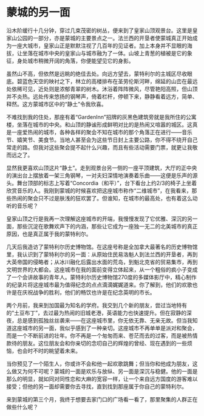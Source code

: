 # 蒙城的另一面

沿木阶缓行十几分钟，穿过几束茂密的树丛，便来到了皇家山顶观景台。这里是皇家山公园的一部分，亦是蒙城的主要景点之一。法兰西的开垦者使蒙城真正开始成为一座大城市，皇家山正是默默注视了几百年的见证者。加上本身并不显眼的海拔，让坐落在城市中央的皇家山与城市融为了一体。山坡上青葱的植被是它的象征，身处城市稍微开阔的角落，你便能望见它的身影。

虽然山不高，但依然是远眺的绝佳去处。向远方望去，蒙特利尔的主城区尽收眼底。碧蓝色天空的映衬之下，林立的高楼排布在圣劳伦斯河畔，绵延的山峦在最远处依稀可见，近处则是浓郁青翠的树木。沐浴着阵阵微风，尽管艳阳高照，但山顶并不炎热。远处传来悠扬的钢琴声，倚着栏杆，停顿下来，静静看着远方，简单、释然。这方蒙城市区中的“静土”令我欣喜。

不难找到我的住处，那座有着“GardenInn”招牌的灰黑色建筑旁就是我所住的公寓楼，坐落在城市的中央。和山顶的静谧形成鲜明对比的是热闹又喧嚣的城区。这真是一座爱热闹的城市，各种各样的聚会不知在城市的那个角落正在进行——音乐节、嬉笑节、美食节。当地人甚至会为这些节日封上主要公路，你不得不绕开自己常走的路。但我对这些聚会提不起什么兴趣，而且有些活动需要门票，就更让我敬而远之了。

显然我更喜欢山顶这片“静土”。走到观景台另一侧的一座平顶建筑，大厅的正中央的演出台上摆放着一架三角钢琴，一对夫妇深情地演奏着乐曲——这便是乐声的源头。舞台顶部的标志上写着“Concordia（和平）”，台下看台上约2/3的椅子上坐着欣赏音乐的人。我刚到蒙城的时候喜欢把这座城市称作“二维城市”，在我看来，那些热闹的聚会只不过是肤浅的狂欢罢了。但谁知，在城市的最高处，也有着这么动听的音乐呢？

皇家山顶之行是我再一次理解这座城市的开端，我慢慢发现了它优雅、深沉的另一面，那些沉淀在歌舞欢声下的内涵，那些让它成为一座独一无二的北美城市的真正原因，也是真正属于我的蒙特利尔。

几天后我造访了蒙特利尔历史博物馆。在这座号称是全加拿大最著名的历史博物馆里，我认识到了蒙特利尔的另一面：从原始住民易洛魁人到法兰西的开垦者，再到大英帝国的侵略者；从冰川融化后露出水面的荒岛，到魁北克省的贸易集市，再到文明世界的大都会。这座城市在我的面前变得立体起来，从一个粗俗的疯小子变成了一个会讲故事的青年人。蒙特利尔历史博物馆270度的多媒体影厅中，精心制作的纪录片将这座城市最为值得纪念的点点滴滴娓娓道来。你了解到，他们的欢歌也许是在庆祝战争的胜利，他们的畅饮也许是在纪念英明的市长。

两个月前，我来到加国最为知名的学府。我交到几个新的朋友，尝过当地特有的“土豆布丁”，去过最为热闹的旧城老港，英语能力也快速提升。但在寂静的深夜，总是感到孤独丝丝袭来——在这座城市里，你无依无靠、无亲无故。但当我知道这座城市的另一面，我似乎感到了一种亲切。这座城市不再单单是派对和聚会，而是一个不断前进的壮年。你不再是一个匆匆而来、苍茫而去的过客，而是被热情款待的朋友。这位朋友会和你亲切的念叨自己的辉煌的曾经、现在遇到的一些烦恼，也会时不时的眺望着未来。

当你预见了一个陌生人，你或许不会和他一起欢歌跳舞；但当你和他成为朋友，这么做又为何不可呢？蒙城的一面是欢乐与放纵、另一面是深沉与稳健。他的一面是那么的明显，就如同对同性恋和大麻的宽容一样，让一个来自远方国度的游客难以接受；但他的另一面却需要你去寻找，直到找到那座属于你自己的蒙特利尔。

来到蒙城的第三个月，我终于想要去家门口的广场看一看了，那里聚集的人群正在做些什么呢？
